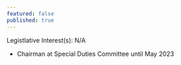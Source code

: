 ```yaml
---
featured: false
published: true
---
```

Legistlative Interest(s): N/A

* Chairman at Special Duties Committee until May 2023
